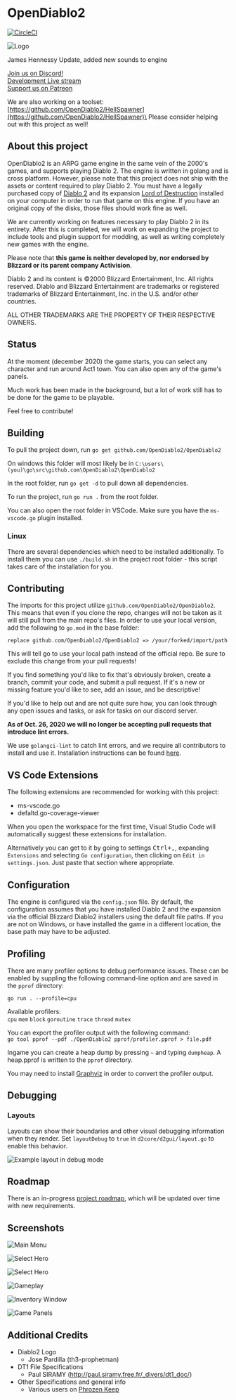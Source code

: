 # OpenDiablo2
[![CircleCI](https://circleci.com/gh/OpenDiablo2/OpenDiablo2/tree/master.svg?style=svg)](https://circleci.com/gh/OpenDiablo2/OpenDiablo2/tree/master)

![Logo](d2logo.png)

James Hennessy Update, added new sounds to engine

[Join us on Discord!](https://discord.gg/pRy8tdc)\
[Development Live stream](https://www.twitch.tv/essial/)\
[Support us on Patreon](https://www.patreon.com/bePatron?u=37261055)

We are also working on a toolset:\
[https://github.com/OpenDiablo2/HellSpawner](https://github.com/OpenDiablo2/HellSpawner)\
Please consider helping out with this project as well!

## About this project

OpenDiablo2 is an ARPG game engine in the same vein of the 2000's games, and supports playing Diablo 2. The engine is written in golang and is cross platform. However, please note that this project does not ship with the assets or content required to play Diablo 2. You must have a legally purchased copy of [Diablo 2](https://us.shop.battle.net/en-us/product/diablo-ii) and its expansion [Lord of Destruction](https://us.shop.battle.net/en-us/product/diablo-ii-lord-of-destruction) installed on your computer in order to run that game on this engine. If you have an original copy of the disks, those files should work fine as well.

We are currently working on features necessary to play Diablo 2 in its entirety. After this is completed, we will work on expanding the project to include tools and plugin support for modding, as well as writing completely new games with the engine.

Please note that **this game is neither developed by, nor endorsed by Blizzard or its parent company Activision**.

Diablo 2 and its content is ©2000 Blizzard Entertainment, Inc. All rights reserved. Diablo and Blizzard Entertainment are trademarks or registered trademarks of Blizzard Entertainment, Inc. in the U.S. and/or other countries.

ALL OTHER TRADEMARKS ARE THE PROPERTY OF THEIR RESPECTIVE OWNERS.

## Status

At the moment (december 2020) the game starts, you can select any character and run around Act1 town.
You can also open any of the game's panels.

Much work has been made in the background, but a lot of work still has to be done for the game to be playable.

Feel free to contribute!

## Building

To pull the project down, run `go get github.com/OpenDiablo2/OpenDiablo2`

On windows this folder will most likely be in `C:\users\(you)\go\src\github.com\OpenDiablo2\OpenDiablo2`

In the root folder, run `go get -d` to pull down all dependencies.

To run the project, run `go run .` from the root folder.

You can also open the root folder in VSCode. Make sure you have the `ms-vscode.go` plugin installed.

### Linux

There are several dependencies which need to be installed additionally.
To install them you can use `./build.sh` in the project root folder - this script takes care of the installation for you.

## Contributing

The imports for this project utilize `github.com/OpenDiablo2/OpenDiablo2`. This means that even if you clone the repo, changes will not be taken as it will
still pull from the main repo's files. In order to use your local version, add the following to `go.mod` in the base folder:

```
replace github.com/OpenDiablo2/OpenDiablo2 => /your/forked/import/path
```

This will tell go to use your local path instead of the official repo. Be sure to exclude this change from your pull requests!

If you find something you'd like to fix that's obviously broken, create a branch, commit your code, and submit a pull request. If it's a new or missing feature you'd like to see, add an issue, and be descriptive!

If you'd like to help out and are not quite sure how, you can look through any open issues and tasks, or ask
for tasks on our discord server.

**As of Oct. 26, 2020 we will no longer be accepting pull requests that introduce lint errors.**

We use `golangci-lint` to catch lint errors, and we require all contributors to install and use
 it. Installation instructions can be found [here](https://golangci-lint.run/usage/install/).

## VS Code Extensions

The following extensions are recommended for working with this project:

-   ms-vscode.go
-   defaltd.go-coverage-viewer

When you open the workspace for the first time, Visual Studio Code will automatically suggest these extensions for installation.

Alternatively you can get to it by going to settings <kbd>Ctrl+,</kbd>, expanding `Extensions` and selecting `Go configuration`,
then clicking on `Edit in settings.json`. Just paste that section where appropriate.

## Configuration

The engine is configured via the `config.json` file. By default, the configuration assumes that you have installed Diablo 2 and the
expansion via the official Blizzard Diablo2 installers using the default file paths. If you are not on Windows, or have installed
the game in a different location, the base path may have to be adjusted.

## Profiling

There are many profiler options to debug performance issues. These can be enabled by suppling the following command-line option and are saved in the `pprof` directory:

`go run . --profile=cpu`

Available profilers:\
`cpu` `mem` `block` `goroutine` `trace` `thread` `mutex`

You can export the profiler output with the following command:\
`go tool pprof --pdf ./OpenDiablo2 pprof/profiler.pprof > file.pdf`

Ingame you can create a heap dump by pressing `~` and typing `dumpheap`. A heap.pprof is written to the `pprof` directory.

You may need to install [Graphviz](http://www.graphviz.org/download/) in order to convert the profiler output.

## Debugging

### Layouts

Layouts can show their boundaries and other visual debugging information when they render. Set `layoutDebug` to `true` in `d2core/d2gui/layout.go` to enable this behavior.

![Example layout in debug mode](https://user-images.githubusercontent.com/1004323/85792085-31816480-b733-11ea-867e-291946bfff83.png)

## Roadmap

There is an in-progress [project roadmap](https://docs.google.com/document/d/156sWiuk-XBfomVxZ3MD-ijxnwM1X66KTHo2AcWIy8bE/edit?usp=sharing),
which will be updated over time with new requirements.

## Screenshots

![Main Menu](docs/MainMenuSS.png)

![Select Hero](docs/SelectHeroSS.png)

![Select Hero](docs/areas.gif)

![Gameplay](docs/Gameplay.png)

![Inventory Window](docs/Inventory.png)

![Game Panels](docs/game_panels.png)

## Additional Credits

-   Diablo2 Logo
    -   Jose Pardilla (th3-prophetman)
-   DT1 File Specifications
    -   Paul SIRAMY (http://paul.siramy.free.fr/_divers/dt1_doc/)
-   Other Specifications and general info
    -   Various users on [Phrozen Keep](https://d2mods.info/home.php)
